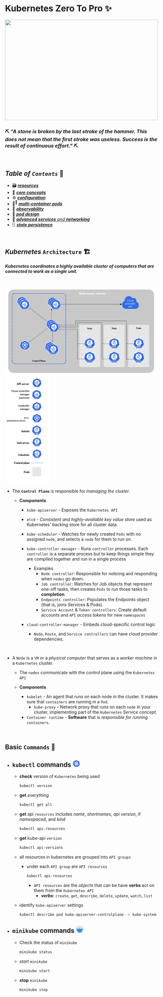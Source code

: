 # Kubernetes Zero To Pro ✨

<img src="assets/img/k8-header.png" width="100%" height="330px">

<br/>

### ⛏️ ***"A stone is broken by the last stroke of the hammer. This does not mean that the first stroke was useless. Success is the result of continuous effort."*** ⛏️

<br>

## ***Table*** *of* ***`Contents`*** 📜

* 🗃️ [***resources***](00-resources/README.md)
* 🧠 [***core concepts***](01-core-concepts/README.md)
* ⚙️ [***configuration***](02-configuration/README.md)
* 🐳<sup>🐳</sup> [***multi-container pods***](03-multi-container-pods/README.md)
* 🔬 [***observability***](04-observability/README.md)
* 💠 [***pod design***](05-pod-design/README.md)
* 🤯 [***advanced services*** *and* ***networking***](06-adv-services-and-networking/README.md)
* 🗄️ [***state persistence***](07-state-persistence/README.md)

<br />

## ***Kubernetes*** `Architecture` 🏗️

***Kubernetes coordinates a highly available cluster of computers that are connected to work as a single unit.***

<br>

<img src="assets/img/clusterdiagram2.PNG" width="615px"> <img src="assets/img/clusterdiagram-legend.PNG" width="150px">

* The **`Control Plane`** is responsible for *managing the cluster*.

  * **Components**

    * `kube-apiserver` - Exposes the `Kubernetes API`
    * `etcd` - *Consistent and highly-available key value store* used as Kubernetes' backing store for all cluster data.
    * `kube-scheduler` - Watches for newly created `Pods` with no assigned `node`, and selects a `node` for them to run on.
    * `kube-controller-manager` - Runs `controller` processes. Each `controller` is a separate process but to keep things simple they are compiled together and run in a single process
      * Examples
        * `Node controller`: Responsible for noticing and responding when `nodes` go down.
        * `Job controller`: Watches for Job objects that represent one-off tasks, then creates `Pods` to run those tasks to **completion**.
        * `Endpoints controller`: Populates the Endpoints object (that is, joins Services & Pods).
        * `Service Account` & `Token controllers`: Create default accounts and `API` *access tokens* for new `namespaces`

    * `cloud-controller-manager` - Embeds cloud-specific control logic
      * `Node`, `Route`, and `Service controllers` can have cloud provider dependencies.

<br/>

* A `Node` is a `VM` or a *physical computer* that serves as a *worker machine* in a `Kubernetes` cluster.
  * The `nodes` communicate with the control plane using the `Kubernetes API`

  * **Components**
    * `kubelet` - An agent that runs on each node in the cluster. It makes sure that `containers` are running in a `Pod`.
      * `kube-proxy` - Network proxy that runs on each `node` in your cluster, implementing part of the *`Kubernetes` Service concept*.
    * `Container runtime` - **Software** that is *responsible for running* `containers`.

<br>

## **Basic** `Commands` 📝

* ## `kubectl` **commands** <img src="assets/img/k8s.png" width="24px">

  * **check** version of `Kubernetes` being used

    ```bash
    kubectl version
    ```

  * **get** *everything*

    ```bash
    kubectl get all
    ```

  * **get** api `resources` includes *name*, *shortnames*, *api version*, if *namespaced*, and *kind*

    ```bash
    kubectl api-resources
    ```

  * **get** kube-api `version`

    ```bash
    kubectl api-versions
    ```

  * all resources in kubernetes are grouped into `API groups`
    * under each `API group` are `API resources`

      ```bash
      kubectl api-resources
      ```

      * `API resources` are the *objects* that can be have **verbs** act on them from the `Kubernetes API`
        * ***verbs***: `create`, `get`, `describe`, `delete`, `update`, `watch`, `list`

  * identify `kube-apiserver` settings

    ```bash
    kubectl describe pod kube-apiserver-controlplane -n kube-system
    ```

* ## `minikube` **commands** <img src="assets/img/minikube.png" width="24px">

  * Check the status of `minikube`

    ```bash
    minikube status
    ```

  * *start* `minikube`

    ```bash
    minikube start
    ```

  * **stop** `minikube`

    ```bash
    minikube stop
    ```
